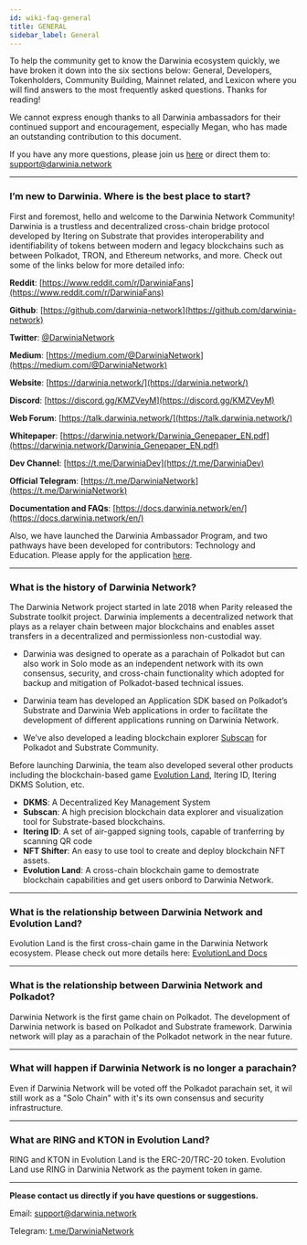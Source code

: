 ```yaml
---
id: wiki-faq-general
title: GENERAL
sidebar_label: General
---
```


To help the community get to know the Darwinia ecosystem quickly, we have broken it down into the six sections below: General, Developers, Tokenholders, Community Building, Mainnet related, and Lexicon where you will find answers to the most frequently asked questions. Thanks for reading!

We cannot express enough thanks to all Darwinia ambassadors for their continued support and encouragement, especially Megan, who has made an outstanding contribution to this document.

If you have any more questions, please join us [here](https://t.me/DarwiniaNetwork) or direct them to: support@darwinia.network

<hr />

### I’m new to Darwinia. Where is the best place to start?

First and foremost, hello and welcome to the Darwinia Network Community! Darwinia is a trustless and decentralized cross-chain bridge protocol developed by Itering on Substrate that provides interoperability and identifiability of tokens between modern and legacy blockchains such as between Polkadot, TRON, and Ethereum networks, and more. Check out some of the links below for more detailed info:

**Reddit**: [https://www.reddit.com/r/DarwiniaFans](https://www.reddit.com/r/DarwiniaFans) 

**Github**: [https://github.com/darwinia-network](https://github.com/darwinia-network)

**Twitter**: [@DarwiniaNetwork](https://twitter.com/DarwiniaNetwork) 

**Medium**: [https://medium.com/@DarwiniaNetwork](https://medium.com/@DarwiniaNetwork)

**Website**: [https://darwinia.network/](https://darwinia.network/)

**Discord**: [https://discord.gg/KMZVeyM](https://discord.gg/KMZVeyM) 

**Web Forum**: [https://talk.darwinia.network/](https://talk.darwinia.network/)

**Whitepaper**: [https://darwinia.network/Darwinia_Genepaper_EN.pdf](https://darwinia.network/Darwinia_Genepaper_EN.pdf)

**Dev Channel**: [https://t.me/DarwiniaDev](https://t.me/DarwiniaDev)

**Official Telegram**: [https://t.me/DarwiniaNetwork](https://t.me/DarwiniaNetwork)

**Documentation and FAQs**: [https://docs.darwinia.network/en/](https://docs.darwinia.network/en/)


Also, we have launched the Darwinia Ambassador Program, and two pathways have been developed for contributors: Technology and Education. Please apply for the application [here](https://docs.google.com/forms/d/e/1FAIpQLSdh5k7yOikRsZBzIHz0VtMQ0Xg_Ps3skOiBGh3elGkZIJUFSw/viewform). 

<hr />

### What is the history of Darwinia Network?

The Darwinia Network project started in late 2018 when Parity released the Substrate toolkit project. Darwinia implements a decentralized network that plays as a relayer chain between major blockchains and enables asset transfers in a decentralized and permissionless non-custodial way.


* Darwinia was designed to operate as a parachain of Polkadot but can also work in Solo mode as an independent network with its own consensus, security, and cross-chain functionality which adopted for backup and mitigation of Polkadot-based technical issues.
  
* Darwinia team has developed an Application SDK based on Polkadot’s Substrate and Darwinia Web applications in order to facilitate the development of different applications running on Darwinia Network.

* We’ve also developed a leading blockchain explorer [Subscan](https://www.subscan.io/) for Polkadot and Substrate Community.


Before launching Darwinia, the team also developed several other products including the blockchain-based game [Evolution Land](https://www.evolution.land/), Itering ID, Itering DKMS Solution, etc.

* **DKMS**: A Decentralized Key Management System
* **Subscan**: A high precision blockchain data explorer and visualization tool for Substrate-based blockchains.
* **Itering ID**: A set of air-gapped signing tools, capable of tranferring by scanning QR code
* **NFT Shifter**: An easy to use tool to create and deploy blockchain NFT assets.
* **Evolution Land**: A cross-chain blockchain game to demostrate blockchain capabilities and get users onbord to Darwinia Network. 

<hr />

### What is the relationship between Darwinia Network and Evolution Land?

Evolution Land is the first cross-chain game in the Darwinia Network ecosystem. Please check out more details here: [EvolutionLand Docs](https://docs.evolution.land/)

<hr />

### What is the relationship between Darwinia Network and Polkadot? 

Darwinia Network is the first game chain on Polkadot. The development of Darwinia network is based on Polkadot and Substrate framework. Darwinia network will play as a parachain of the Polkadot network in the near future.

<hr />

### What will happen if Darwinia Network is no longer a parachain?

Even if Darwinia Network will be voted off the Polkadot parachain set, it wil still work as a "Solo Chain" with it's its own consensus and security infrastructure.

<hr />

### What are RING and KTON in Evolution Land?

RING and KTON in Evolution Land is the ERC-20/TRC-20 token. Evolution Land use RING in Darwinia Network as the payment token in game.

<hr />

**Please contact us directly if you have questions or suggestions.**

Email: support@darwinia.network

Telegram: [t.me/DarwiniaNetwork](https://t.me/DarwiniaNetwork)

